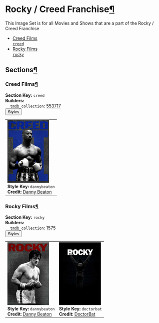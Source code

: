 <h1 id="rocky-/-creed-franchise">Rocky / Creed Franchise<a class="headerlink" href="#rocky-/-creed-franchise" title="Permalink to this heading">¶</a></h1>
This Image Set is for all Movies and Shows that are a part of the Rocky / Creed Franchise

<ul class="images-index-table">
  <li><a href="#creed-films"><div class="images-inline-link">Creed Films<br><code>creed</code></div></a></li>
  <li><a href="#rocky-films"><div class="images-inline-link">Rocky Films<br><code>rocky</code></div></a></li>
</ul>

<h2 id="sections">Sections<a class="headerlink" href="#sections" title="Permalink to this heading">¶</a></h2>
<h3 id="creed-films">Creed Films<a class="headerlink" href="#creed-films" title="Permalink to this heading">¶</a></h3>
<strong>Section Key:</strong> <code>creed</code>
<br><strong>Builders:</strong>
<br>
&nbsp;&nbsp;&nbsp;&nbsp;<code>tmdb_collection</code>: <a href="https://www.themoviedb.org/collection/553717" target="_blank" rel="noopener noreferrer">553717</a><br>
</ul>
<button class="image-accordion">Styles</button>
<div class="image-panel">
  <table class="image-table">
    <tr>
      <td>
        <div>
          <a href="https://theposterdb.com/set/2403" target="_blank" rel="noopener noreferrer"><img src="https://raw.githubusercontent.com/meisnate12/PMM-Image-Sets/master/rocky_creed/styles/creed/dannybeaton.jpg" height="200"/></a><br>
          <strong>Style Key:</strong> <code>dannybeaton</code><br>
          <strong>Credit:</strong> <a href="https://theposterdb.com/set/2403" target="_blank" rel="noopener noreferrer">Danny Beaton</a><br>
        </div>
      </td>
    </tr>
  </table>
</div>

<h3 id="rocky-films">Rocky Films<a class="headerlink" href="#rocky-films" title="Permalink to this heading">¶</a></h3>
<strong>Section Key:</strong> <code>rocky</code>
<br><strong>Builders:</strong>
<br>
&nbsp;&nbsp;&nbsp;&nbsp;<code>tmdb_collection</code>: <a href="https://www.themoviedb.org/collection/1575" target="_blank" rel="noopener noreferrer">1575</a><br>
</ul>
<button class="image-accordion">Styles</button>
<div class="image-panel">
  <table class="image-table">
    <tr>
      <td>
        <div>
          <a href="https://theposterdb.com/set/2402" target="_blank" rel="noopener noreferrer"><img src="https://raw.githubusercontent.com/meisnate12/PMM-Image-Sets/master/rocky_creed/styles/rocky/dannybeaton.jpg" height="200"/></a><br>
          <strong>Style Key:</strong> <code>dannybeaton</code><br>
          <strong>Credit:</strong> <a href="https://theposterdb.com/set/2402" target="_blank" rel="noopener noreferrer">Danny Beaton</a><br>
        </div>
      </td>
      <td>
        <div>
          <a href="https://theposterdb.com/set/24506" target="_blank" rel="noopener noreferrer"><img src="https://raw.githubusercontent.com/meisnate12/PMM-Image-Sets/master/rocky_creed/styles/rocky/doctorbat.jpg" height="200"/></a><br>
          <strong>Style Key:</strong> <code>doctorbat</code><br>
          <strong>Credit:</strong> <a href="https://theposterdb.com/set/24506" target="_blank" rel="noopener noreferrer">DoctorBat</a><br>
        </div>
      </td>
    </tr>
  </table>
</div>

